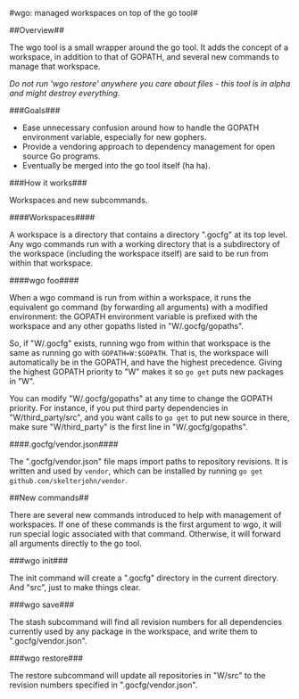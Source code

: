 #wgo: managed workspaces on top of the go tool#

##Overview##

The wgo tool is a small wrapper around the go tool. It adds the concept of a workspace, in addition to that of GOPATH, and several new commands to manage that workspace.

*Do not run 'wgo restore' anywhere you care about files - this tool is in alpha and might destroy everything.*

###Goals###

- Ease unnecessary confusion around how to handle the GOPATH environment variable, especially for new gophers.
- Provide a vendoring approach to dependency management for open source Go programs.
- Eventually be merged into the go tool itself (ha ha).

###How it works###

Workspaces and new subcommands.

####Workspaces####

A workspace is a directory that contains a directory ".gocfg" at its top level. Any wgo commands run with a working directory that is a subdirectory of the workspace (including the workspace itself) are said to be run from within that workspace.

####wgo foo####

When a wgo command is run from within a workspace, it runs the equivalent go command (by forwarding all arguments) with a modified environment: the GOPATH environment variable is prefixed with the workspace and any other gopaths listed in "W/.gocfg/gopaths".

So, if "W/.gocfg" exists, running wgo from within that workspace is the same as running go with `GOPATH=W:$GOPATH`. That is, the workspace will automatically be in the GOPATH, and have the highest precedence. Giving the highest GOPATH priority to "W" makes it so `go get` puts new packages in "W".

You can modify "W/.gocfg/gopaths" at any time to change the GOPATH priority. For instance, if you put third party dependencies in "W/third_party/src", and you want calls to `go get` to put new source in there, make sure "W/third_party" is the first line in "W/.gocfg/gopaths".

####.gocfg/vendor.json####

The ".gocfg/vendor.json" file maps import paths to repository revisions. It is written and used by `vendor`, which can be installed by running `go get github.com/skelterjohn/vendor`.

##New commands##

There are several new commands introduced to help with management of workspaces. If one of these commands is the first argument to wgo, it will run special logic associated with that command. Otherwise, it will forward all arguments directly to the go tool.

###wgo init###

The init command will create a ".gocfg" directory in the current directory. And "src", just to make things clear.

###wgo save###

The stash subcommand will find all revision numbers for all dependencies currently used by any package in the workspace, and write them to ".gocfg/vendor.json".

###wgo restore###

The restore subcommand will update all repositories in "W/src" to the revision numbers specified in ".gocfg/vendor.json".
